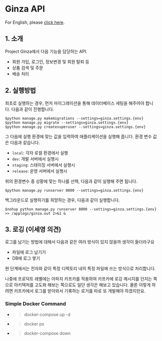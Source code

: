 # Ginza API
For English, please [click here](/README_en.md).

## 1. 소개
Project Ginza에서 다음 기능을 담당하는 API.
* 회원 가입, 로그인, 정보변경 및 회원 탈퇴 등
* 상품 검색 및 주문
* 배송 처리

## 2. 실행방법
최초로 실행하는 경우, 먼저 마이그레이션을 통해 데이터베이스 세팅을 해주어야 합니다. 다음과 같이 진행합니다.
```shell
$python manage.py makemigrations --settings=ginza.settings.{env}
$python manage.py migrate --settings=ginza.settings.{env}
$python manage.py createsuperuser --settings=ginza.settings.{env}
```

그 다음에 실행 환경에 맞는 값을 입력하여 애플리케이션을 실행해 줍니다. 환경 변수 값은 다음과 같습니다.

* `local`: 각자 로컬 환경에서 실행
* `dev`: 개발 서버에서 실행시
* `staging`: 스테이징 서버에서 실행시
* `release`: 운영 서버에서 실행시

위의 환경변수 중 상황에 맞는 하나를 선택, 다음과 같이 실행해 주면 됩니다.
```shell
$python manage.py runserver 8000 --settings=ginza.settings.{env}
```

백그라운드로 실행하기를 희망하는 경우, 다음과 같이 실행합니다.
```shell
$nohup python manage.py runserver 8000 --settings=ginza.settings.{env} >> /applogs/ginza.out 2>&1 &
```

## 3. 로깅 (이세영 의견)
로그를 남기는 방법에 대해서 다음과 같은 여러 방식이 있지 않을까 생각이 들더라구요
* 파일에 로그 남기기
* DB에 로그 쌓기

현 단계에서는 전자와 같이 특정 디렉토리 내의 특정 파일에 쓰는 방식으로 처리합니다.

나중에 프로덕트 레벨에는 아파치 카프카를 적용하여 카프카에 로깅 메시지를 던지는 쪽으로 아키텍처를 고도화 해보는 쪽으로도 일단 생각은 해보고 있습니다. 물론 이렇게 하려면 카프카에서 로그를 받아와서 기록하는 로거를 따로 또 개발해야 하겠지만요.

### Simple Docker Command
* > docker-compose up -d
* > docker ps 
* > docker-compose down 